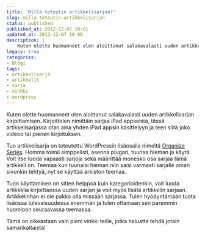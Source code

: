 ```yaml
---
title: 'Millä toteutin artikkelisarjan?'
slug: milla-toteutin-artikkelisarjan
status: published
published_at: 2012-12-07 20:01
updated_at: 2012-12-07 18:06
description: |
    Kuten olette huomanneet olen aloittanut salakavalasti uuden artikkelisarjan kirjoittamisen. Kirjoittelen nimittäin sarjaa iPad appseista, tässä artikkelisarjassa otan aina yhden iPad appsin käsittelyyn ja teen siitä joko videoo tai pienen kirjoituksen. Tuo artikkelisarja on toteutettu WordPressin lisäosalla nimeltä Organize Series. Homma toimii simppelisti, asenna plugari, tuunaa hieman ja käytä. Voit itse luoda vapaasti sarjoja sekä määrittää… Jatka lukemista Millä toteutin artikkelisarjan?
legacy: true
categories:
- Blogi
tags:
- artikkelisarja
- artikkelit
- sarja
- vinkki
- wordpress
---
```


<p>Kuten olette huomanneet olen aloittanut salakavalasti uuden artikkelisarjan kirjoittamisen. Kirjoittelen nimittäin sarjaa iPad appseista, tässä artikkelisarjassa otan aina yhden iPad appsin käsittelyyn ja teen siitä joko videoo tai pienen kirjoituksen.</p>
<p>Tuo artikkelisarja on toteutettu WordPressin lisäosalla nimeltä <a href="http://wordpress.org/extend/plugins/organize-series/" target="_blank">Organize Series</a>. Homma toimii simppelisti, asenna plugari, tuunaa hieman ja käytä. Voit itse luoda vapaasti sarjoja sekä määrittää monesko osa sarjaa tämä artikkeli on. Teemaa kun tuunaisi hieman niin saisi varmasti sarjalle oman sivunkin tehtyä, nyt se käyttää arkiston teemaa.</p>
<p>Tuon käyttäminen on sitten helppoa kuin kategorioidenkin, voit luoda artikkelia kirjoittaessa uuden sarjan ja voit myös lisätä artikkelin sarjaan. Artikkelinhan ei ole pakko olla missään sarjassa. Tulen hyödyntämään tuota lisäosaa tulevaisuudessa enemmän ja tulen ottamaan sen paremmin huomioon seuraavassa teemassa.</p>
<p>Tämä on oikeastaan vain pieni vinkki teille, jotka haluatte tehdä jotain samankaltaista!</p>